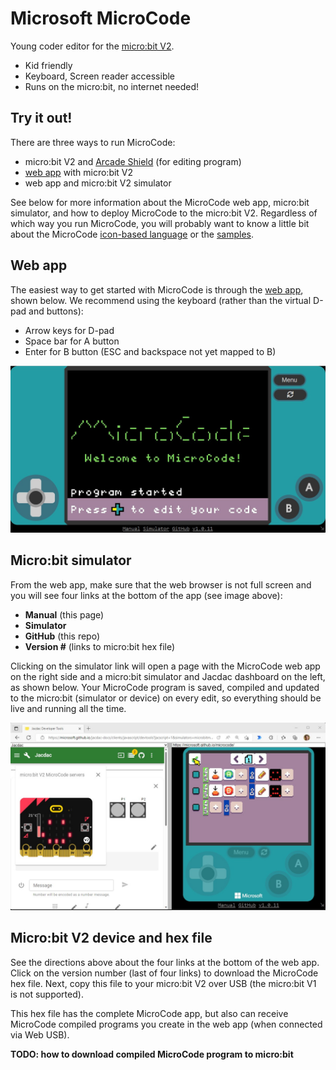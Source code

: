 # Microsoft MicroCode

Young coder editor for the [micro:bit V2](https://microbit.org).

- Kid friendly
- Keyboard, Screen reader accessible
- Runs on the micro:bit, no internet needed!

## Try it out!

There are three ways to run MicroCode:

-   micro:bit V2 and [Arcade Shield](https://www.kittenbot.cc/products/newbit-arcade-shield) (for editing program)
-   [web app](https://microsoft.github.io/microcode) with micro:bit V2
-   web app and micro:bit V2 simulator

See below for more information about the MicroCode web app, micro:bit simulator, and how to deploy MicroCode to the micro:bit V2. Regardless of which way you run MicroCode, you will probably want to know a little bit about the MicroCode [icon-based language](./language.md)
or the [samples](./samples.md).

## Web app

The easiest way to get started with MicroCode is through the [web app](https://microsoft.github.io/microcode), shown below. We recommend using the keyboard (rather than the virtual D-pad and buttons):

-   Arrow keys for D-pad
-   Space bar for A button
-   Enter for B button (ESC and backspace not yet mapped to B)

![MicroCode web app](./images/webApp.jpg)

## Micro:bit simulator

From the web app, make sure that the web browser is not full screen and you will see four links at the bottom of the app (see image above):

-   **Manual** (this page)
-   **Simulator**
-   **GitHub** (this repo)
-   **Version #** (links to micro:bit hex file)

Clicking on the simulator link will open a page with the MicroCode web app on the right side and a micro:bit simulator and Jacdac dashboard on the left, as shown below. Your MicroCode program is saved, compiled and updated to the micro:bit (simulator or device) on every edit, so everything should be live and running all the time.

![micro:bit simulator and MicroCode web app](./images/webAppSimulators.jpg)

## Micro:bit V2 device and hex file

See the directions above about the four links at the bottom of the web app. Click on the version number (last of four links) to download the MicroCode hex file. Next, copy this file to your micro:bit V2 over USB (the micro:bit V1 is not supported).

This hex file has the complete MicroCode app, but also can receive MicroCode compiled programs you create in the web app (when connected via Web USB).

**TODO: how to download compiled MicroCode program to micro:bit**
